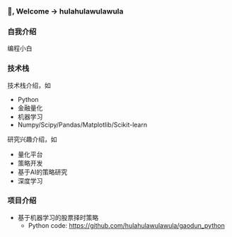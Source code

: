 ### 👋, Welcome -> hulahulawulawula


### 自我介绍

编程小白


### 技术栈

技术栈介绍，如

- Python
- 金融量化
- 机器学习
- Numpy/Scipy/Pandas/Matplotlib/Scikit-learn


研究兴趣介绍，如

- 量化平台
- 策略开发
- 基于AI的策略研究
- 深度学习


### 项目介绍

- 基于机器学习的股票择时策略
  - Python code: https://github.com/hulahulawulawula/gaodun_python
